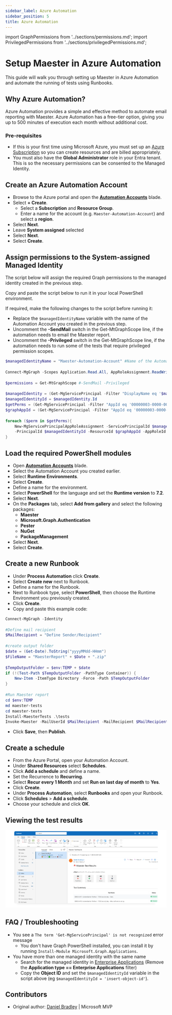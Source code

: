 ```yaml
---
sidebar_label: Azure Automation
sidebar_position: 5
title: Azure Automation
---
```

import GraphPermissions from '../sections/permissions.md';
import PrivilegedPermissions from '../sections/privilegedPermissions.md';

# <IIcon icon="devicon:azure" height="48" /> Setup Maester in Azure Automation

This guide will walk you through setting up Maester in Azure Automation and automate the running of tests using Runbooks.

## Why Azure Automation?

Azure Automation provides a simple and effective method to automate email reporting with Maester. Azure Automation has a free-tier option, giving you up to 500 minutes of execution each month without additional cost.

### Pre-requisites

- If this is your first time using Microsoft Azure, you must set up an [Azure Subscription](https://learn.microsoft.com/azure/cost-management-billing/manage/create-subscription) so you can create resources and are billed appropriately.
- You must also have the **Global Administrator** role in your Entra tenant. This is so the necessary permissions can be consented to the Managed Identity.

## Create an Azure Automation Account

- Browse to the Azure portal and open the **[Automation Accounts](https://portal.azure.com/#browse/Microsoft.Automation%2FAutomationAccounts)** blade.
- Select **+ Create**.
  - Select a **Subscription** and **Resource Group**.
  - Enter a name for the account (e.g. `Maester-Automation-Account`) and select a **region**.
- Select **Next**.
- Leave **System assigned** selected
- Select **Next**.
- Select **Create**.

## Assign permissions to the System-assigned Managed Identity

The script below will assign the required Graph permissions to the managed identity created in the previous step.

Copy and paste the script below to run it in your local PowerShell environment.

If required, make the following changes to the script before running it:

- Replace the `$managedIdentityName` variable with the name of the Automation Account you created in the previous step.
- Uncomment the **-SendMail** switch in the Get-MtGraphScope line, if the automation needs to email the Maester report.
- Uncomment the **-Privileged** switch in the Get-MtGraphScope line, if the automation needs to run some of the tests that require privileged permission scopes.

```powershell
$managedIdentityName = "Maester-Automation-Account" #Name of the Automation Account created in the previous step

Connect-MgGraph -Scopes Application.Read.All, AppRoleAssignment.ReadWrite.All

$permissions = Get-MtGraphScope #-SendMail -Privileged

$managedIdentity = (Get-MgServicePrincipal -Filter "DisplayName eq '$managedIdentityName'")
$managedIdentityId = $managedIdentity.Id
$getPerms = (Get-MgServicePrincipal -Filter "AppId eq '00000003-0000-0000-c000-000000000000'").AppRoles | Where {$_.Value -in $permissions}
$graphAppId = (Get-MgServicePrincipal -Filter "AppId eq '00000003-0000-0000-c000-000000000000'").Id

foreach ($perm in $getPerms){
    New-MgServicePrincipalAppRoleAssignment -ServicePrincipalId $managedIdentityId `
    -PrincipalId $managedIdentityId -ResourceId $graphAppId -AppRoleId $perm.id
}
```

## Load the required PowerShell modules

- Open **[Automation Accounts](https://portal.azure.com/#browse/Microsoft.Automation%2FAutomationAccounts)** blade.
- Select the Automation Account you created earlier.
- Select **Runtime Environments**.
- Select **Create**.
- Define a name for the environment.
- Select **PowerShell** for the language and set the **Runtime version** to **7.2**.
- Select **Next**.
- On the **Packages** tab, select **Add from gallery** and select the following packages:
  - **Maester**
  - **Microsoft.Graph.Authentication**
  - **Pester**
  - **NuGet**
  - **PackageManagement**
- Select **Next**.
- Select **Create**.

## Create a new Runbook

- Under **Process Automation** click **Create**.
- Select **Create new** next to Runbook.
- Define a name for the Runbook.
- Next to Runbook type, select **PowerShell**, then choose the Runtime Environment you previously created.
- Click **Create**.
- Copy and paste this example code:

```PowerShell
Connect-MgGraph -Identity

#Define mail recipient
$MailRecipient = "Define Sender/Recipient"

#create output folder
$date = (Get-Date).ToString("yyyyMMdd-HHmm")
$FileName = "MaesterReport" + $Date + ".zip"

$TempOutputFolder = $env:TEMP + $date
if (!(Test-Path $TempOutputFolder -PathType Container)) {
    New-Item -ItemType Directory -Force -Path $TempOutputFolder
}

#Run Maester report
cd $env:TEMP
md maester-tests
cd maester-tests
Install-MaesterTests .\tests
Invoke-Maester -MailUserId $MailRecipient -MailRecipient $MailRecipient -OutputFolder $TempOutputFolder
```

- Click **Save**, then **Publish**.

## Create a schedule

- From the Azure Portal, open your Automation Account.
- Under **Shared Resources** select **Schedules**.
- Click **Add a schedule** and define a name.
- Set the Recurrence to **Recurring**.
- Select **Recur every 1 Month** and set **Run on last day of month** to **Yes**.
- Click **Create**.
- Under **Process Automation**, select **Runbooks** and open your Runbook.
- Click **Schedules** > **Add a schedule**.
- Choose your schedule and click **OK**.

## Viewing the test results

![Screenshot of the Maester report email](assets/azureautomation-test-result.png)

## FAQ / Troubleshooting

- You see a `The term 'Get-MgServicePrincipal' is not recognized` error message
  - You don't have Graph PowerShell installed, you can install it by running `Install-Module Microsoft.Graph.Applications`.
- You have more than one managed identity with the same name
  - Search for the managed identity in [Enterprise Applications](https://entra.microsoft.com/#view/Microsoft_AAD_IAM/StartboardApplicationsMenuBlade/~/AppAppsPreview) (Remove the **Application type == Enterprise Applications** filter)
  - Copy the **Object ID** and set the `$managedIdentityId` variable in the script above (eg `$managedIdentityId = 'insert-object-id'`).

## Contributors

- Original author: [Daniel Bradley](https://www.linkedin.com/in/danielbradley2/) | Microsoft MVP